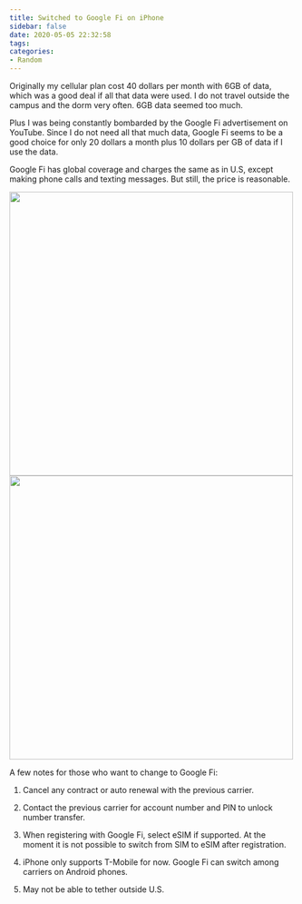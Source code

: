 ```yaml
---
title: Switched to Google Fi on iPhone
sidebar: false
date: 2020-05-05 22:32:58
tags:
categories:
- Random
---
```


Originally my cellular plan cost 40 dollars per month with 6GB of data, which was a good deal if all that data were used. I do not travel outside the campus and the dorm very often. 6GB data seemed too much.

Plus I was being constantly bombarded by the Google Fi advertisement on YouTube. Since I do not need all that much data, Google Fi seems to be a good choice for only 20 dollars a month plus 10 dollars per GB of data if I use the data.

Google Fi has global coverage and charges the same as in U.S, except making phone calls and texting messages. But still, the price is reasonable.

<!--more-->

<img style="background:none; border:none; box-shadow:none; width:500px;" src="Google Fi SIM Kit Front.jpeg"/>

<img style="background:none; border:none; box-shadow:none; width:500px;" src="Google Fi SIM Kit Inside.jpeg"/>

A few notes for those who want to change to Google Fi:

1. Cancel any contract or auto renewal with the previous carrier.

2. Contact the previous carrier for account number and PIN to unlock number transfer.

2. When registering with Google Fi, select eSIM if supported. At the moment it is not possible to switch from SIM to eSIM after registration.

3. iPhone only supports T-Mobile for now. Google Fi can switch among carriers on Android phones.

4. May not be able to tether outside U.S.
